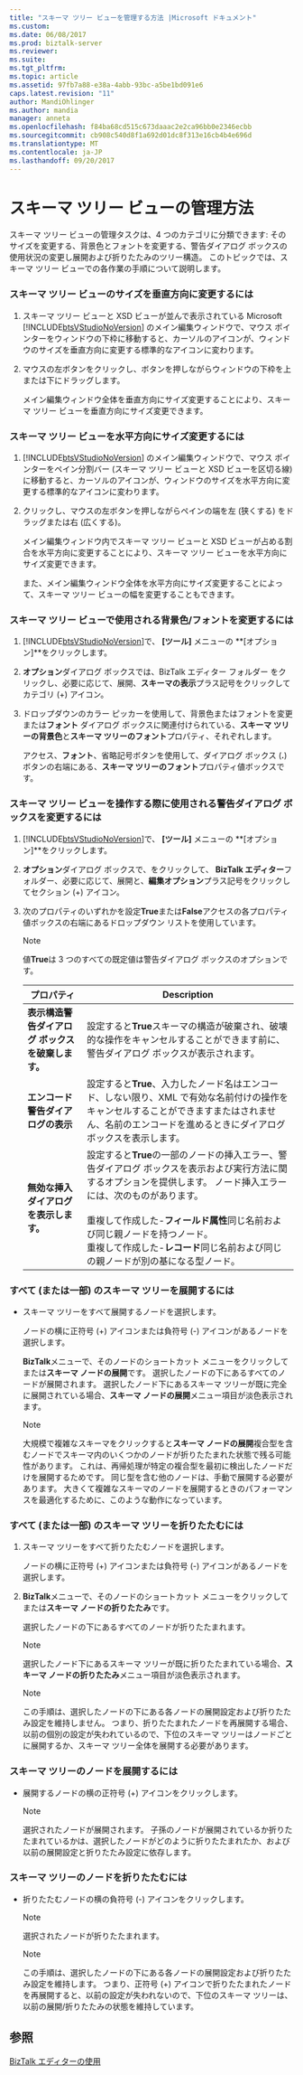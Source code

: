 ```yaml
---
title: "スキーマ ツリー ビューを管理する方法 |Microsoft ドキュメント"
ms.custom: 
ms.date: 06/08/2017
ms.prod: biztalk-server
ms.reviewer: 
ms.suite: 
ms.tgt_pltfrm: 
ms.topic: article
ms.assetid: 97fb7a88-e38a-4abb-93bc-a5be1bd091e6
caps.latest.revision: "11"
author: MandiOhlinger
ms.author: mandia
manager: anneta
ms.openlocfilehash: f84ba68cd515c673daaac2e2ca96bb0e2346ecbb
ms.sourcegitcommit: cb908c540d8f1a692d01dc8f313e16cb4b4e696d
ms.translationtype: MT
ms.contentlocale: ja-JP
ms.lasthandoff: 09/20/2017
---
```

# <a name="how-to-manage-the-schema-tree-view"></a>スキーマ ツリー ビューの管理方法
スキーマ ツリー ビューの管理タスクは、4 つのカテゴリに分類できます: そのサイズを変更する、背景色とフォントを変更する、警告ダイアログ ボックスの使用状況の変更し展開および折りたたみのツリー構造。 このトピックでは、スキーマ ツリー ビューでの各作業の手順について説明します。  
  
### <a name="to-make-the-schema-tree-view-taller-or-shorter"></a>スキーマ ツリー ビューのサイズを垂直方向に変更するには  
  
1.  スキーマ ツリー ビューと XSD ビューが並んで表示されている Microsoft [!INCLUDE[btsVStudioNoVersion](../includes/btsvstudionoversion-md.md)] のメイン編集ウィンドウで、マウス ポインターをウィンドウの下枠に移動すると、カーソルのアイコンが、ウィンドウのサイズを垂直方向に変更する標準的なアイコンに変わります。  
  
2.  マウスの左ボタンをクリックし、ボタンを押しながらウィンドウの下枠を上または下にドラッグします。  
  
     メイン編集ウィンドウ全体を垂直方向にサイズ変更することにより、スキーマ ツリー ビューを垂直方向にサイズ変更できます。  
  
### <a name="to-make-the-schema-tree-view-wider-or-more-narrow"></a>スキーマ ツリー ビューを水平方向にサイズ変更するには  
  
1.  [!INCLUDE[btsVStudioNoVersion](../includes/btsvstudionoversion-md.md)] のメイン編集ウィンドウで、マウス ポインターをペイン分割バー (スキーマ ツリー ビューと XSD ビューを区切る線) に移動すると、カーソルのアイコンが、ウィンドウのサイズを水平方向に変更する標準的なアイコンに変わります。  
  
2.  クリックし、マウスの左ボタンを押しながらペインの端を左 (狭くする) をドラッグまたは右 (広くする)。  
  
     メイン編集ウィンドウ内でスキーマ ツリー ビューと XSD ビューが占める割合を水平方向に変更することにより、スキーマ ツリー ビューを水平方向にサイズ変更できます。  
  
     また、メイン編集ウィンドウ全体を水平方向にサイズ変更することによって、スキーマ ツリー ビューの幅を変更することもできます。  
  
### <a name="to-change-the-background-color-andor-font-used-by-the-schema-tree-view"></a>スキーマ ツリー ビューで使用される背景色/フォントを変更するには  
  
1.  [!INCLUDE[btsVStudioNoVersion](../includes/btsvstudionoversion-md.md)]で、 **[ツール]** メニューの **[オプション]**をクリックします。  
  
2.  **オプション**ダイアログ ボックスでは、BizTalk エディター フォルダー をクリックし、必要に応じて、展開、**スキーマの表示**プラス記号をクリックしてカテゴリ (+) アイコン。  
  
3.  ドロップダウンのカラー ピッカーを使用して、背景色またはフォントを変更または**フォント** ダイアログ ボックスに関連付けられている、**スキーマ ツリーの背景色**と**スキーマ ツリーのフォント**プロパティ、それぞれします。  
  
     アクセス、**フォント**、省略記号ボタンを使用して、ダイアログ ボックス (**.**) ボタンの右端にある、**スキーマ ツリーのフォント**プロパティ値ボックスです。  
  
### <a name="to-change-the-warning-dialogs-used-when-working-in-the-schema-tree-view"></a>スキーマ ツリー ビューを操作する際に使用される警告ダイアログ ボックスを変更するには  
  
1.  [!INCLUDE[btsVStudioNoVersion](../includes/btsvstudionoversion-md.md)]で、 **[ツール]** メニューの **[オプション]**をクリックします。  
  
2.  **オプション**ダイアログ ボックスで、をクリックして、 **BizTalk エディター**フォルダー、必要に応じて、展開と、**編集オプション**プラス記号をクリックしてセクション (+) アイコン。  
  
3.  次のプロパティのいずれかを設定**True**または**False**アクセスの各プロパティ値ボックスの右端にあるドロップダウン リストを使用しています。  
  
    > [!NOTE]
    >  値**True**は 3 つのすべての既定値は警告ダイアログ ボックスのオプションです。  
  
    |プロパティ|Description|  
    |--------------|-----------------|  
    |**表示構造警告ダイアログ ボックスを破棄します。**|設定すると**True**スキーマの構造が破棄され、破壊的な操作をキャンセルすることができます前に、警告ダイアログ ボックスが表示されます。|  
    |**エンコード警告ダイアログの表示**|設定すると**True**、入力したノード名はエンコード、しない限り、XML で有効な名前付けの操作をキャンセルすることができますまたはされません、名前のエンコードを進めるときにダイアログ ボックスを表示します。|  
    |**無効な挿入ダイアログを表示します。**|設定すると**True**の一部のノードの挿入エラー、警告ダイアログ ボックスを表示および実行方法に関するオプションを提供します。 ノード挿入エラーには、次のものがあります。<br /><br /> 重複して作成した-**フィールド属性**同じ名前および同じ親ノードを持つノード。<br />重複して作成した-**レコード**同じ名前および同じの親ノードが別の基になる型ノード。|  
  
### <a name="to-completely-expand-all-or-part-of-the-schema-tree"></a>すべて (または一部) のスキーマ ツリーを展開するには  
  
-   スキーマ ツリーをすべて展開するノードを選択します。  
  
     ノードの横に正符号 (+) アイコンまたは負符号 (-) アイコンがあるノードを選択します。  
  
     **BizTalk**メニューで、そのノードのショートカット メニューをクリックしてまたは**スキーマ ノードの展開**です。 選択したノードの下にあるすべてのノードが展開されます。 選択したノード下にあるスキーマ ツリーが既に完全に展開されている場合、**スキーマ ノードの展開**メニュー項目が淡色表示されます。  
  
    > [!NOTE]
    >  大規模で複雑なスキーマをクリックすると**スキーマ ノードの展開**複合型を含むノードでスキーマ内のいくつかのノードが折りたたまれた状態で残る可能性があります。 これは、再帰処理が特定の複合型を最初に検出したノードだけを展開するためです。 同じ型を含む他のノードは、手動で展開する必要があります。 大きくて複雑なスキーマのノードを展開するときのパフォーマンスを最適化するために、このような動作になっています。  
  
### <a name="to-completely-collapse-all-or-part-of-the-schema-tree"></a>すべて (または一部) のスキーマ ツリーを折りたたむには  
  
1.  スキーマ ツリーをすべて折りたたむノードを選択します。  
  
     ノードの横に正符号 (+) アイコンまたは負符号 (-) アイコンがあるノードを選択します。  
  
2.  **BizTalk**メニューで、そのノードのショートカット メニューをクリックしてまたは**スキーマ ノードの折りたたみ**です。  
  
     選択したノードの下にあるすべてのノードが折りたたまれます。  
  
    > [!NOTE]
    >  選択したノード下にあるスキーマ ツリーが既に折りたたまれている場合、**スキーマ ノードの折りたたみ**メニュー項目が淡色表示されます。  
  
    > [!NOTE]
    >  この手順は、選択したノードの下にある各ノードの展開設定および折りたたみ設定を維持しません。 つまり、折りたたまれたノードを再展開する場合、以前の個別の設定が失われているので、下位のスキーマ ツリーはノードごとに展開するか、スキーマ ツリー全体を展開する必要があります。  
  
### <a name="to-expand-a-node-of-the-schema-tree"></a>スキーマ ツリーのノードを展開するには  
  
-   展開するノードの横の正符号 (+) アイコンをクリックします。  
  
    > [!NOTE]
    >  選択されたノードが展開されます。 子孫のノードが展開されているか折りたたまれているかは、選択したノードがどのように折りたたまれたか、および以前の展開設定と折りたたみ設定に依存します。  
  
### <a name="to-collapse-a-node-of-the-schema-tree"></a>スキーマ ツリーのノードを折りたたむには  
  
-   折りたたむノードの横の負符号 (-) アイコンをクリックします。  
  
    > [!NOTE]
    >  選択されたノードが折りたたまれます。  
  
    > [!NOTE]
    >  この手順は、選択したノードの下にある各ノードの展開設定および折りたたみ設定を維持します。 つまり、正符号 (+) アイコンで折りたたまれたノードを再展開すると、以前の設定が失われないので、下位のスキーマ ツリーは、以前の展開/折りたたみの状態を維持しています。  
  
## <a name="see-also"></a>参照  
 [BizTalk エディターの使用](../core/using-biztalk-editor.md)